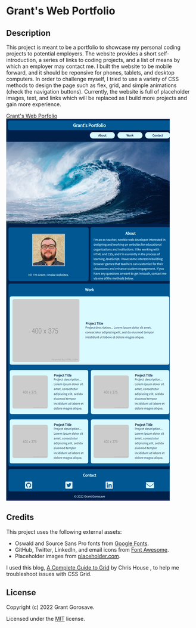 # Grant's Web Portfolio

## Description

This project is meant to be a portfolio to showcase my personal coding projects to potential employers. The website provides a short self-introduction, a series of links to coding projects, and a list of means by which an employer may contact me. I built the website to be mobile forward, and it should be reponsive for phones, tablets, and desktop computers. In order to challenge myself, I tried to use a variety of CSS methods to design the page such as flex, grid, and simple animations (check the navigation buttons). Currently, the website is full of placeholder images, text, and links which will be replaced as I build more projects and gain more experience.

[Grant's Web Porfolio](https://www.example.com)
![Grant's Web Portfolio](./assets/images/Portfolio%20Screenshot.html.png)

## Credits

This project uses the following external assets:

- Oswald and Source Sans Pro fonts from [Google Fonts](https://fonts.google.com/).
- GitHub, Twitter, LinkedIn, and email icons from [Font Awesome](https://fontawesome.com/).
- Placeholder images from [placeholder.com](https://www.example.com).

I used this blog, [A Complete Guide to Grid](https://css-tricks.com/snippets/css/complete-guide-grid/#prop-grid-template-columns-rows) by Chris House , to help me troubleshoot issues with CSS Grid.

## License

Copyright (c) 2022 Grant Gorosave.

Licensed under the [MIT](https://github.com/ggorosave/GrantG_Portfolio/blob/main/LICENSE.md) license.